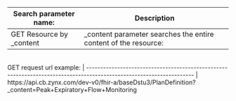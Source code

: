Search parameter name: | Description 
---------------------- | --------------------- |
GET Resource by _content | _content parameter searches the entire content of the resource:
<br>
GET request url example:    |                                                                                          
-------------------------------------------------------------------------------------------------------------------- |
https://api.cb.zynx.com/dev-v0/fhir-a/baseDstu3/PlanDefinition?_content=Peak+Expiratory+Flow+Monitoring

